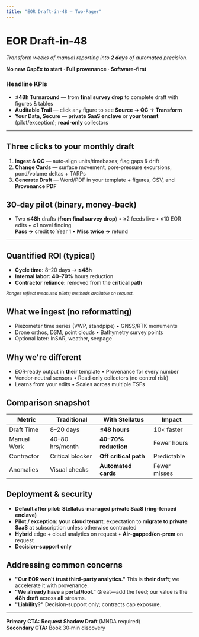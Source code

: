 ```yaml
---
title: "EOR Draft‑in‑48 — Two‑Pager"
---
```


# **EOR Draft‑in‑48**
*Transform weeks of manual reporting into **2 days** of automated precision.*

**No new CapEx to start · Full provenance · Software‑first**

### Headline KPIs
- **≤48h Turnaround** — from **final survey drop** to complete draft with figures & tables
- **Auditable Trail** — click any figure to see **Source → QC → Transform**
- **Your Data, Secure** — **private SaaS enclave** or **your tenant** (pilot/exception); **read‑only** collectors

---

## Three clicks to your monthly draft
1. **Ingest & QC** — auto‑align units/timebases; flag gaps & drift  
2. **Change Cards** — surface movement, pore‑pressure excursions, pond/volume deltas + TARPs  
3. **Generate Draft** — Word/PDF in your template + figures, CSV, and **Provenance PDF**

## 30‑day pilot (binary, money‑back)
- Two **≤48h** drafts (**from final survey drop**) • ≥2 feeds live • ≤10 EOR edits • ≥1 novel finding  
**Pass →** credit to Year 1 • **Miss twice →** refund

---

## Quantified ROI (typical)
- **Cycle time:** 8–20 days → **≤48h**  
- **Internal labor:** **40–70%** hours reduction  
- **Contractor reliance:** removed from the **critical path**

<small>*Ranges reflect measured pilots; methods available on request.*</small>

## What we ingest (no reformatting)
- Piezometer time series (VWP, standpipe) • GNSS/RTK monuments  
- Drone orthos, DSM, point clouds • Bathymetry survey points  
- Optional later: InSAR, weather, seepage

## Why we're different
- EOR‑ready output in **their** template • Provenance for every number  
- Vendor‑neutral sensors • Read‑only collectors (no control risk)  
- Learns from your edits • Scales across multiple TSFs

## Comparison snapshot
| Metric         | Traditional        | With Stellatus            | Impact         |
|----------------|--------------------|---------------------------|----------------|
| Draft Time     | 8–20 days          | **≤48 hours**             | 10× faster     |
| Manual Work    | 40–80 hrs/month    | **40–70% reduction**      | Fewer hours    |
| Contractor     | Critical blocker   | **Off critical path**     | Predictable    |
| Anomalies      | Visual checks      | **Automated cards**       | Fewer misses   |

## Deployment & security
- **Default after pilot:** **Stellatus‑managed private SaaS (ring‑fenced enclave)**  
- **Pilot / exception:** **your cloud tenant**; expectation to **migrate to private SaaS** at subscription unless otherwise contracted  
- **Hybrid** edge + cloud analytics on request • **Air‑gapped/on‑prem** on request  
- **Decision‑support only**

## Addressing common concerns
- **"Our EOR won't trust third‑party analytics."** This is **their draft**; we accelerate it with provenance.  
- **"We already have a portal/tool."** Great—add the feed; our value is the **48h draft** across **all** streams.  
- **"Liability?"** Decision‑support only; contracts cap exposure.

---

**Primary CTA:** **Request Shadow Draft** (MNDA required)  
**Secondary CTA:** Book 30‑min discovery
